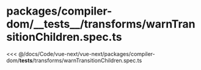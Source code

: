 # packages/compiler-dom/\_\_tests\_\_/transforms/warnTransitionChildren.spec.ts

<<< @/docs/Code/vue-next/vue-next/packages/compiler-dom/__tests__/transforms/warnTransitionChildren.spec.ts
